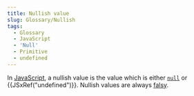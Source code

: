 ```yaml
---
title: Nullish value
slug: Glossary/Nullish
tags:
  - Glossary
  - JavaScript
  - 'Null'
  - Primitive
  - undefined
---
```

In [JavaScript](/en-US/docs/Glossary/JavaScript), a nullish value is the value which is either [`null`](/en-US/docs/Web/JavaScript/Reference/Operators/null) or {{JSxRef("undefined")}}. Nullish values are always [falsy](/en-US/docs/Glossary/Falsy).
